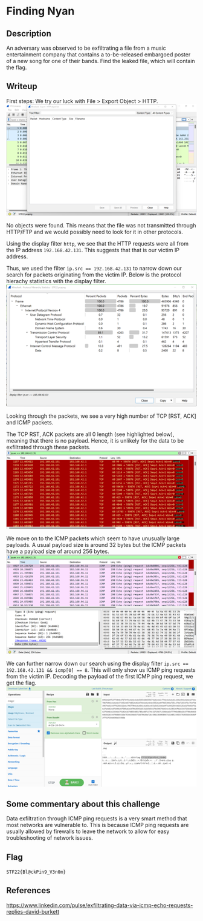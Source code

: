 # Finding Nyan 
## Description
An adversary was observed to be exfiltrating a file from a music entertainment company that contains a to-be-released embargoed poster of a new song for one of their bands. Find the leaked file, which will contain the flag.

## Writeup
First steps: We try our luck with File > Export Object > HTTP.
![img1](img1.png)

No objects were found. This means that the file was not transmitted through HTTP/FTP and we would possibly need to look for it in other protocols.

Using the display filter `http`, we see that the HTTP requests were all from the IP address `192.168.42.131`. This suggests that that is our victim IP address.

Thus, we used the filter `ip.src == 192.168.42.131` to narrow down our search for packets originating from the victim IP. Below is the protocol hierachy statistics with the display filter.
![img2](img2.png)

Looking through the packets, we see a very high number of TCP [RST, ACK] and ICMP packets.

The TCP RST, ACK packets are all 0 length (see highlighted below), meaning that there is no payload. Hence, it is unlikely for the data to be exfiltrated through these packets.
![img3](img3.png)

We move on to the ICMP packets which seem to have unusually large payloads. A usual payload size is around 32 bytes but the ICMP packets have a payload size of around 256 bytes.
![img4](img4.png)

We can further narrow down our search using the display filter `ip.src == 192.168.42.131 && icmp[0] == 8`. This will only show us ICMP ping requests from the victim IP. Decoding the payload of the first ICMP ping request, we get the flag.
![img5](img5.png)

## Some commentary about this challenge
Data exfiltration through ICMP ping requests is a very smart method that most networks are vulnerable to. This is because ICMP ping requests are usually allowed by firewalls to leave the network to allow for easy troubleshooting of network issues.

## Flag
`STF22{Bl@ckPin9_V3n0m}`

## References
https://www.linkedin.com/pulse/exfiltrating-data-via-icmp-echo-requests-replies-david-burkett



